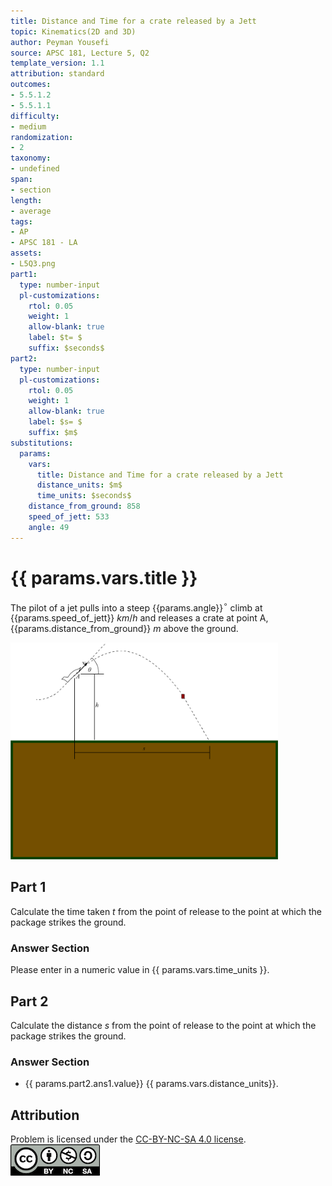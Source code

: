```yaml
---
title: Distance and Time for a crate released by a Jett
topic: Kinematics(2D and 3D)
author: Peyman Yousefi
source: APSC 181, Lecture 5, Q2
template_version: 1.1
attribution: standard
outcomes:
- 5.5.1.2
- 5.5.1.1
difficulty:
- medium
randomization:
- 2
taxonomy:
- undefined
span:
- section
length:
- average
tags:
- AP
- APSC 181 - LA
assets:
- L5Q3.png
part1:
  type: number-input
  pl-customizations:
    rtol: 0.05
    weight: 1
    allow-blank: true
    label: $t= $
    suffix: $seconds$
part2:
  type: number-input
  pl-customizations:
    rtol: 0.05
    weight: 1
    allow-blank: true
    label: $s= $
    suffix: $m$
substitutions:
  params:
    vars:
      title: Distance and Time for a crate released by a Jett
      distance_units: $m$
      time_units: $seconds$
    distance_from_ground: 858
    speed_of_jett: 533
    angle: 49
---
```

# {{ params.vars.title }}
The pilot of a jet pulls into a steep {{params.angle}}$^{\circ}$ climb at {{params.speed_of_jett}} $km/h$ and releases a crate at point A, {{params.distance_from_ground}} $m$ above the ground.

<img src="L5Q3.png" width=85%>

## Part 1

Calculate the time taken $t$ from the point of release to the point at which the package strikes the ground.

### Answer Section

Please enter in a numeric value in {{ params.vars.time_units }}.

## Part 2

Calculate the distance $s$ from the point of release to the point at which the package strikes the ground.

### Answer Section

- {{ params.part2.ans1.value}} {{ params.vars.distance_units}}.

## Attribution

Problem is licensed under the [CC-BY-NC-SA 4.0 license](https://creativecommons.org/licenses/by-nc-sa/4.0/).<br> ![The Creative Commons 4.0 license requiring attribution-BY, non-commercial-NC, and share-alike-SA license.](https://raw.githubusercontent.com/firasm/bits/master/by-nc-sa.png)